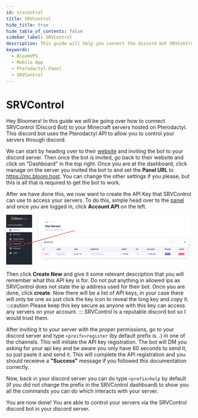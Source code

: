 ```yaml
---
id: srvcontrol
title: SRVControl
hide_title: true
hide_table_of_contents: false
sidebar_label: SRVControl
description: This guide will help you connect the discord bot SRVControl to your pterodactyl servers so you are able to control your servers through discord.
keywords:
  - BloomVPS
  - Mobile App
  - Pterodactyl Panel
  - SRVControl
---
```

# SRVControl

Hey Bloomers! In this guide we will be going over how to connect SRVControl (Discord Bot) to your Minecraft servers hosted on Pterodactyl. This discord bot uses the Pterodactyl API to allow you to control your servers through discord.

We can start by heading over to their [website](https://srvcontrol.xyz/) and inviting the bot to your discord server. Then once the bot is invited, go back to their website and click on "Dashboard" in the top right. Once you are at the dashboard, click manage on the server you invited the bot to and set the **Panel URL** to https://mc.bloom.host. You can change the other settings if you please, but this is all that is required to get the bot to work.

After we have done this, we now want to create the API Key that SRVControl can use to access your servers. To do this, simple head over to the [panel](https://mc.bloom.host/) and once you are logged in, click **Account API** on the left.

![SRVControl](../static/img/srvcontrol/account-api-dashboard.png)

Then click **Create New** and give it some relevant description that you will remember what this API key is for. Do not put anything in allowed ips as SRVControl does not state the ip address used for their bot. Once you are done, click **create**. Now there will be a list of API keys, in your case there will only be one so just click the key icon to reveal the long key and copy it. 
:::caution
Please keep this key secure as anyone with this key can access any servers on your account. 
:::
SRVControl is a reputable discord bot so I would trust them.

After inviting it to your server with the proper permissions, go to your discord server and type ```<preifx>register``` (by default prefix is ```.```) in one of the channels. This will initiate the API key registration. The bot will DM you asking for your api key and be aware you only have 60 seconds to send it, so just paste it and send it. This will complete the API registration and you should receieve a **"Success"** message if you followed this documentation correctly.

Now, back in your discord server you can do type ```<prefix>help``` by default (if you did not change the prefix in the SRVControl dashboard) to show you all the commands you can do which interacts with your server.

You are now done! You are able to control your servers via the SRVControl discord bot in your discord server.
